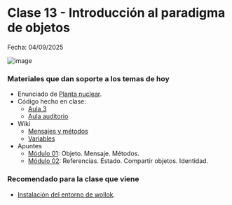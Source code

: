 # Clase 13 - Introducción al paradigma de objetos

Fecha: 04/09/2025

![image](https://github.com/user-attachments/assets/138cf168-541f-45a0-8462-154bfbb6e59e)

### Materiales que dan soporte a los temas de hoy

* Enunciado de [Planta nuclear](https://docs.google.com/document/d/15qrxHr7HdS2GESgGn-4GGP74qz9t-OegrBGjTF_n6lQ/edit?tab=t.0#heading=h.kr6ceih7qb0v).
* Código hecho en clase:
  * [Aula 3](https://github.com/pdepjm/2025-o-claseIntro/blob/aula-3/example.wlk)
  * [Aula auditorio](proximamente...)
* Wiki
  * [Mensajes y métodos](https://wiki.uqbar.org/wiki/articles/mensajes-y-metodos.html)
  * [Variables](https://wiki.uqbar.org/wiki/articles/variables.html)
* Apuntes 
  * [Módulo 01](https://docs.google.com/document/d/1RBfNmKZFKZ90XvfQsN7zhtuUPV2Mvj7t-iyZiL2bClQ/edit?usp=drive_web): Objeto. Mensaje. Métodos.
  * [Módulo 02](https://docs.google.com/document/d/14092iRsXDXih8-q_0UEXIGRSQmGtxL9pay1VXX4ceJg/edit?usp=drive_web): Referencias. Estado. Compartir objetos. Identidad.

### Recomendado para la clase que viene

* [Instalación del entorno de wollok](https://www.wollok.org/getting_started/installation/).
